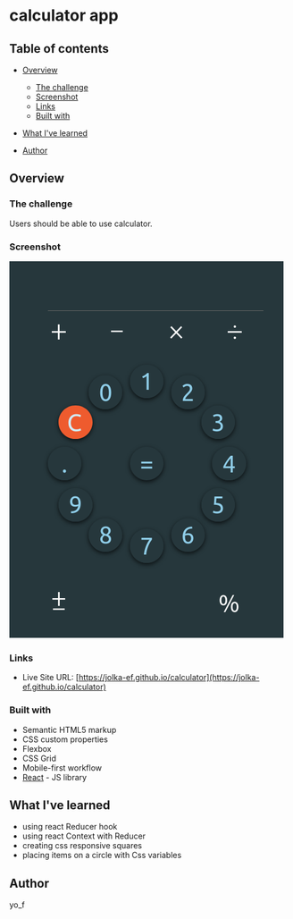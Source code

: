 # calculator app

## Table of contents

- [Overview](#overview)
  - [The challenge](#the-challenge)
  - [Screenshot](#screenshot)
  - [Links](#links)
  - [Built with](#built-with)
- [What I've learned](#what-i-learned)

- [Author](#author)

## Overview

### The challenge

Users should be able to use calculator.

### Screenshot

![](./src/screenshot.png)

### Links

- Live Site URL: [https://jolka-ef.github.io/calculator](https://jolka-ef.github.io/calculator)

### Built with

- Semantic HTML5 markup
- CSS custom properties
- Flexbox
- CSS Grid
- Mobile-first workflow
- [React](https://reactjs.org/) - JS library

## What I've learned

- using react Reducer hook
- using react Context with Reducer
- creating css responsive squares
- placing items on a circle with Css variables

## Author

yo_f
